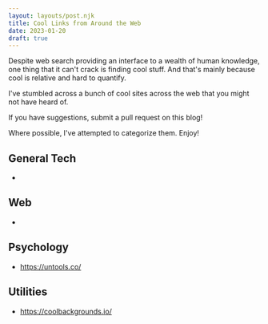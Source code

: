```yaml
---
layout: layouts/post.njk
title: Cool Links from Around the Web
date: 2023-01-20
draft: true
---
```


Despite web search providing an interface to a wealth of human knowledge, one thing that it can't crack is finding cool stuff. And that's mainly because cool is relative and hard to quantify.

I've stumbled across a bunch of cool sites across the web that you might not have heard of.

If you have suggestions, submit a pull request on this blog!

Where possible, I've attempted to categorize them. Enjoy!

## General Tech

-

## Web

-

## Psychology

- https://untools.co/

## Utilities

- https://coolbackgrounds.io/

